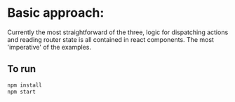 # Basic approach:
Currently the most straightforward of the three, logic for dispatching actions and reading router state is all contained in react components. The most 'imperative' of the examples.

## To run
```sh
npm install
npm start
```
